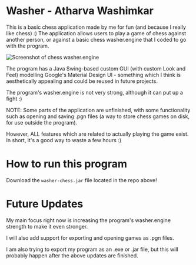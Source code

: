 # Washer - Atharva Washimkar

This is a basic chess application made by me for fun (and because I really like chess) :) The application allows users to play a game of chess against another person, or against a basic chess washer.engine that I coded to go with the program.

![Screenshot of chess washer.engine](http://i.imgur.com/WsprAM6.png?1)

The program has a Java Swing-based custom GUI (with custom Look and Feel) modelling Google's Material Design UI - something which I think is aesthetically appealing and could be reused in future projects.

The program's washer.engine is not very strong, although it can put up a fight :)

NOTE: Some parts of the application are unfinished, with some functionality such as opening and saving .pgn files (a way to store chess games on disk, for use outside the program).

However, ALL features which are related to actually playing the game exist. In short, it's a good way to waste a few hours :)

# How to run this program

Download the `washer-chess.jar` file located in the repo above!

# Future Updates

My main focus right now is increasing the program's washer.engine strength to make it even stronger.

I will also add support for exporting and opening games as .pgn files.

I am also trying to export my program as an .exe or .jar file, but this will probably happen after the above updates are finished.
